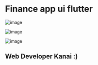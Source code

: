 # Finance app ui flutter 
![image](https://user-images.githubusercontent.com/70555095/149343073-82e36ca7-442c-44a3-985f-3b1a88cb6924.png)

![image](https://user-images.githubusercontent.com/70555095/149343118-bb4001bc-a161-42d9-9fd0-b142d1e74b56.png)

![image](https://user-images.githubusercontent.com/70555095/149343092-c021d83b-e1f5-4e43-8602-7f50c3475c91.png)
## Web Developer Kanai :)

